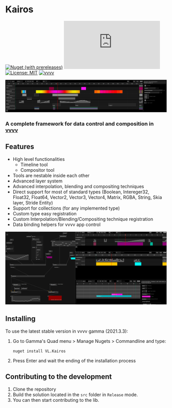 # Kairos

[![Nuget (with prereleases)](https://img.shields.io/nuget/vpre/VL.Kairos?logo=nuget&style=flat-square)](https://www.nuget.org/packages/VL.Kairos/) [![Matrix](https://img.shields.io/matrix/VL.Kairos:matrix.org?label=chat%20on%20element&logo=element&style=flat-square)](https://app.element.io/#/room/#VL.Kairos:matrix.org) [![License: MIT](https://img.shields.io/badge/License-MIT-blue.svg?style=flat-square)](https://opensource.org/licenses/MIT) [![vvvv](https://img.shields.io/static/v1?label=MADE%20WITH&message=VVVV&color=191919&style=flat-square)](https://visualprogramming.net/)

![VL.Kairos banner](/img/banner.png)

### A complete framework for data control and composition in [vvvv](http://visualprogramming.net)

## Features

* High level functionalities
    * Timeline tool
    * Compositor tool
* Tools are nestable inside each other
* Advanced layer system
* Advanced interpolation, blending and compositing techniques
* Direct support for most of standard types (Boolean, Intereger32, Float32, Float64, Vector2, Vector3, Vector4, Matrix, RGBA, String, Skia layer, Stride Entity)
* Support for collections (for any implemented type)
* Custom type easy registration
* Custom Interpolation/Blending/Compositing technique registration
* Data binding helpers for vvvv app control


![VL.Kairos tools](/img/tools.png)

## Installing

To use the latest stable version in vvvv gamma (2021.3.3):
1. Go to Gamma's Quad menu > Manage Nugets > Commandline and type:

	```
	nuget install VL.Kairos
	```
2. Press Enter and wait the ending of the installation process

## Contributing to the development

1. Clone the repository
2. Build the solution located in the `src` folder in `Release` mode. 
3. You can then start contributing to the lib.
